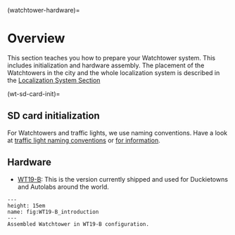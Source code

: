 (watchtower-hardware)=
# Overview

This section teaches you how to prepare your Watchtower system. This includes initialization and hardware assembly. The placement of the Watchtowers in the city and the whole localization system is described in the [Localization System Section](autolab-localization)

(wt-sd-card-init)=
## SD card initialization

For Watchtowers and traffic lights, we use naming conventions. Have a look at [traffic light naming conventions](dt-ops-tl-prep) or [for information](watchtower-initialization).

## Hardware

- [WT19-B](watchtower-hardware-assembly-WT19-B): This is the version currently shipped and used for Duckietowns and Autolabs around the world.

```{figure} ../_images/watchtower/WT19-B.png
---
height: 15em
name: fig:WT19-B_introduction
---
Assembled Watchtower in WT19-B configuration.
```
<!-- 
```{figure} opmanual_autolab/images/watchtower/WT19-A.png
---
height: 15em
name: fig:WT19-A_introduction
---
Assembled Watchtower in WT19-A configuration.
```

```{figure} opmanual_autolab/images/watchtower/WT19-B.png
---
height: 15em
name: fig:WT19-B_introduction
---
Assembled Watchtower in WT19-B configuration.
```

```{figure} opmanual_autolab/images/watchtower/WT18.png
---
height: 15em
name: fig:WT18_introduction
---
Assembled Watchtower in WT18 configuration.
```
``` -->
